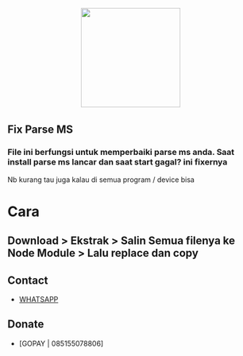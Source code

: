 <p align='center'><a href="https://instagram.com/juwendy_s"><img height="200" 
src="https://www.npmjs.com/npm-avatar/eyJhbGciOiJIUzI1NiIsInR5cCI6IkpXVCJ9.eyJhdmF0YXJVUkwiOiJodHRwczovL3MuZ3JhdmF0YXIuY29tL2F2YXRhci84MzkyODU3NDBmNDg0Y2RjNGRlMWU0ZjBjOTBiZDI5ZT9zaXplPTQ5NiZkZWZhdWx0PXJldHJvIn0.6HZIQ0-y9-gcFJPNN2S0V2iiIH-yeKPJhI1dvc2JuXg"></a>&nbsp;&nbsp;</p>

## Fix Parse MS 
### File ini berfungsi untuk memperbaiki parse ms anda. Saat install parse ms lancar dan saat start gagal? ini fixernya

Nb kurang tau juga kalau di semua program / device bisa

# Cara
## Download > Ekstrak > Salin Semua filenya ke Node Module > Lalu replace dan copy

## Contact
- [WHATSAPP](https://wa.me/6289635687240)

## Donate
- [GOPAY | 085155078806]
